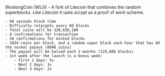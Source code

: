 WoolongCoin (WLG) - A fork of Litecoin that combines the random superblocks.
		    Like Litecoin it uses scrypt as a proof of work scheme.

	- 60 seconds block time
	- Difficulty retargets every 60 blocks
	- Total coins will be 320,636,160
	- 6 confirmations for transaction
	- 50 confirmations for minted blocks
	- 1024 coins per block, and a random super block each hour that has 8X the normal payout (8096 coins)
	- The payout will be halved each 3 months (129,600 blocks)
	- 1st week after the launch is a bonus week:
		- First 2 days: 5x
		- Next 2 days: 3x
		- Next 3 days: 2x
